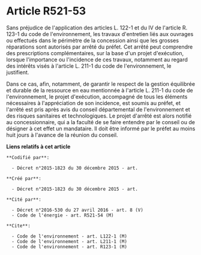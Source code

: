 # Article R521-53

Sans préjudice de l'application des articles L. 122-1 et du IV de l'article R. 123-1 du code de l'environnement, les travaux
d'entretien liés aux ouvrages ou effectués dans le périmètre de la concession ainsi que les grosses réparations sont
autorisés par arrêté du préfet. Cet arrêté peut comprendre des prescriptions complémentaires, sur la base d'un projet
d'exécution, lorsque l'importance ou l'incidence de ces travaux, notamment au regard des intérêts visés à l'article L. 211-1
du code de l'environnement, le justifient.

Dans ce cas, afin, notamment, de garantir le respect de la gestion équilibrée et durable de la ressource en eau mentionnée à
l'article L. 211-1 du code de l'environnement, le projet d'exécution, accompagné de tous les éléments nécessaires à
l'appréciation de son incidence, est soumis au préfet, et l'arrêté est pris après avis du conseil départemental de
l'environnement et des risques sanitaires et technologiques. Le projet d'arrêté est alors notifié au concessionnaire, qui a
la faculté de se faire entendre par le conseil ou de désigner à cet effet un mandataire. Il doit être informé par le préfet
au moins huit jours à l'avance de la réunion du conseil.

**Liens relatifs à cet article**

	**Codifié par**:

	  - Décret n°2015-1823 du 30 décembre 2015 - art.

	**Créé par**:

	  - Décret n°2015-1823 du 30 décembre 2015 - art.

	**Cité par**:

	  - Décret n°2016-530 du 27 avril 2016 - art. 8 (V)
	  - Code de l'énergie - art. R521-54 (M)

	**Cite**:

	  - Code de l'environnement - art. L122-1 (M)
	  - Code de l'environnement - art. L211-1 (M)
	  - Code de l'environnement - art. R123-1 (M)

